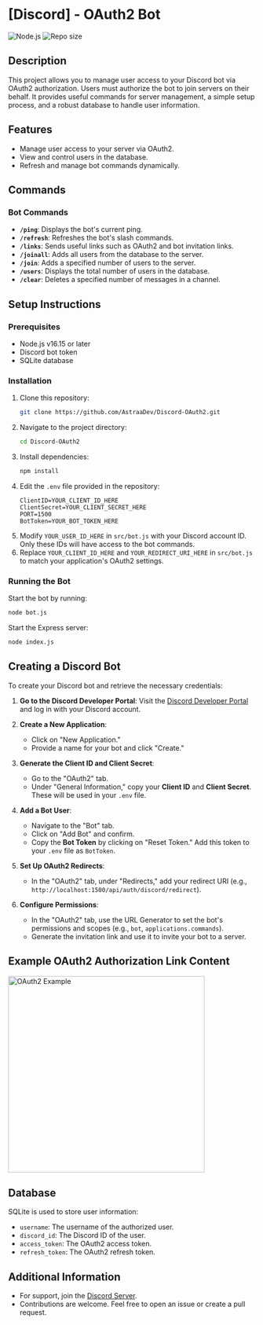 # [Discord] - OAuth2 Bot

![Node.js](https://img.shields.io/badge/Nodejs-16.15-informational.svg)
![Repo size](https://img.shields.io/github/repo-size/AstraaDev/Discord-OAuth2.svg?label=Repo%20size&style=flat-square)

## Description
This project allows you to manage user access to your Discord bot via OAuth2 authorization. Users must authorize the bot to join servers on their behalf. It provides useful commands for server management, a simple setup process, and a robust database to handle user information.

## Features
- Manage user access to your server via OAuth2.
- View and control users in the database.
- Refresh and manage bot commands dynamically.

## Commands

### Bot Commands
- **`/ping`**: Displays the bot's current ping.
- **`/refresh`**: Refreshes the bot's slash commands.
- **`/links`**: Sends useful links such as OAuth2 and bot invitation links.
- **`/joinall`**: Adds all users from the database to the server.
- **`/join`**: Adds a specified number of users to the server.
- **`/users`**: Displays the total number of users in the database.
- **`/clear`**: Deletes a specified number of messages in a channel.

## Setup Instructions

### Prerequisites
- Node.js v16.15 or later
- Discord bot token
- SQLite database

### Installation
1. Clone this repository:
   ```bash
   git clone https://github.com/AstraaDev/Discord-OAuth2.git
   ```
2. Navigate to the project directory:
   ```bash
   cd Discord-OAuth2
   ```
3. Install dependencies:
   ```bash
   npm install
   ```
4. Edit the `.env` file provided in the repository:
   ```env
   ClientID=YOUR_CLIENT_ID_HERE
   ClientSecret=YOUR_CLIENT_SECRET_HERE
   PORT=1500
   BotToken=YOUR_BOT_TOKEN_HERE
   ```
5. Modify `YOUR_USER_ID_HERE` in `src/bot.js` with your Discord account ID. Only these IDs will have access to the bot commands.
6. Replace `YOUR_CLIENT_ID_HERE` and `YOUR_REDIRECT_URI_HERE` in `src/bot.js` to match your application's OAuth2 settings.

### Running the Bot
Start the bot by running:
```bash
node bot.js
```

Start the Express server:
```bash
node index.js
```

## Creating a Discord Bot

To create your Discord bot and retrieve the necessary credentials:

1. **Go to the Discord Developer Portal**:
   Visit the [Discord Developer Portal](https://discord.com/developers/applications) and log in with your Discord account.

2. **Create a New Application**:
   - Click on "New Application."
   - Provide a name for your bot and click "Create."

3. **Generate the Client ID and Client Secret**:
   - Go to the "OAuth2" tab.
   - Under "General Information," copy your **Client ID** and **Client Secret**. These will be used in your `.env` file.

4. **Add a Bot User**:
   - Navigate to the "Bot" tab.
   - Click on "Add Bot" and confirm.
   - Copy the **Bot Token** by clicking on "Reset Token." Add this token to your `.env` file as `BotToken`.

5. **Set Up OAuth2 Redirects**:
   - In the "OAuth2" tab, under "Redirects," add your redirect URI (e.g., `http://localhost:1500/api/auth/discord/redirect`).

6. **Configure Permissions**:
   - In the "OAuth2" tab, use the URL Generator to set the bot's permissions and scopes (e.g., `bot`, `applications.commands`).
   - Generate the invitation link and use it to invite your bot to a server.

## Example OAuth2 Authorization Link Content
<img src="https://cdn.discordapp.com/attachments/1079127307656122501/1325528616729051229/image_1.png?ex=677c1e39&is=677accb9&hm=5e556d1d6d4df4a54e9bcd9d06a45df145254a7bbfdbab7796d5677aba24effe&" alt="OAuth2 Example" width="400">

## Database
SQLite is used to store user information:
- `username`: The username of the authorized user.
- `discord_id`: The Discord ID of the user.
- `access_token`: The OAuth2 access token.
- `refresh_token`: The OAuth2 refresh token.

## Additional Information
- For support, join the [Discord Server](https://discord.gg/PKR7nM9j9U).
- Contributions are welcome. Feel free to open an issue or create a pull request.
